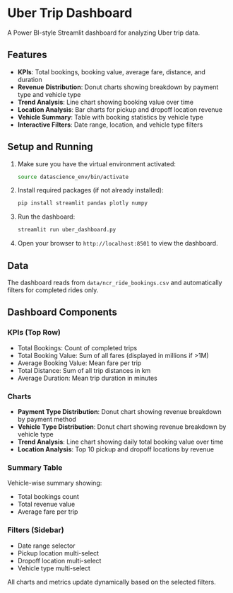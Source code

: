 # Uber Trip Dashboard

A Power BI-style Streamlit dashboard for analyzing Uber trip data.

## Features

- **KPIs**: Total bookings, booking value, average fare, distance, and duration
- **Revenue Distribution**: Donut charts showing breakdown by payment type and vehicle type
- **Trend Analysis**: Line chart showing booking value over time
- **Location Analysis**: Bar charts for pickup and dropoff location revenue
- **Vehicle Summary**: Table with booking statistics by vehicle type
- **Interactive Filters**: Date range, location, and vehicle type filters

## Setup and Running

1. Make sure you have the virtual environment activated:
   ```bash
   source datascience_env/bin/activate
   ```

2. Install required packages (if not already installed):
   ```bash
   pip install streamlit pandas plotly numpy
   ```

3. Run the dashboard:
   ```bash
   streamlit run uber_dashboard.py
   ```

4. Open your browser to `http://localhost:8501` to view the dashboard.

## Data

The dashboard reads from `data/ncr_ride_bookings.csv` and automatically filters for completed rides only.

## Dashboard Components

### KPIs (Top Row)
- Total Bookings: Count of completed trips
- Total Booking Value: Sum of all fares (displayed in millions if >1M)
- Average Booking Value: Mean fare per trip
- Total Distance: Sum of all trip distances in km
- Average Duration: Mean trip duration in minutes

### Charts
- **Payment Type Distribution**: Donut chart showing revenue breakdown by payment method
- **Vehicle Type Distribution**: Donut chart showing revenue breakdown by vehicle type
- **Trend Analysis**: Line chart showing daily total booking value over time
- **Location Analysis**: Top 10 pickup and dropoff locations by revenue

### Summary Table
Vehicle-wise summary showing:
- Total bookings count
- Total revenue value
- Average fare per trip

### Filters (Sidebar)
- Date range selector
- Pickup location multi-select
- Dropoff location multi-select  
- Vehicle type multi-select

All charts and metrics update dynamically based on the selected filters.